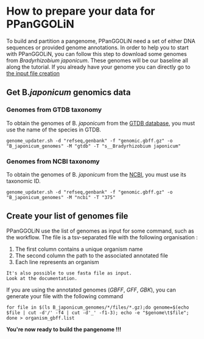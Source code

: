 # How to prepare your data for PPanGGOLiN

To build and partition a pangenome, PPanGGOLiN need a set of either DNA sequences or provided genome annotations. In order to help you to start with PPanGGOLiN, you can follow this step to download some genomes from _Bradyrhizobium japonicum_. These genomes will be our baseline all along the tutorial. If you already have your genome you can directly go to [the input file creation](#create-your-list-of-genomes-file)

## Get B._japonicum_ genomics data
### Genomes from GTDB taxonomy

To obtain the genomes of B. _japonicum_ from the [GTDB database](https://gtdb.ecogenomic.org/), you must use the name of the species in GTDB.

```
genome_updater.sh -d "refseq,genbank" -f "genomic.gbff.gz" -o "B_japonicum_genomes" -M "gtdb" -T "s__Bradyrhizobium japonicum"
```

### Genomes from NCBI taxonomy

To obtain the genomes of B. _japonicum_ from the [NCBI](https://www.ncbi.nlm.nih.gov/), you must use its taxonomic ID.

```
genome_updater.sh -d "refseq,genbank" -f "genomic.gbff.gz" -o "B_japonicum_genomes" -M "ncbi" -T "375"
```

## Create your list of genomes file

PPanGGOLiN use the list of genomes as input for some command, such as the workflow.
The file is a tsv-separated file with the following organisation :

1. The first column contains a unique organism name
2. The second column the path to the associated annotated file
3. Each line represents an organism

```{note}
It's also possible to use fasta file as input.
Look at the documentation.
```

If you are using the annotated genomes (*GBFF*, *GFF*, *GBK*), you can generate your file with the following command

```
for file in $(ls B_japonicum_genomes/*/files/*.gz);do genome=$(echo $file | cut -d'/' -f4 | cut -d'_' -f1-3); echo -e "$genome\t$file"; done > organism_gbff.list      
```

**You're now ready to build the pangenome !!!**